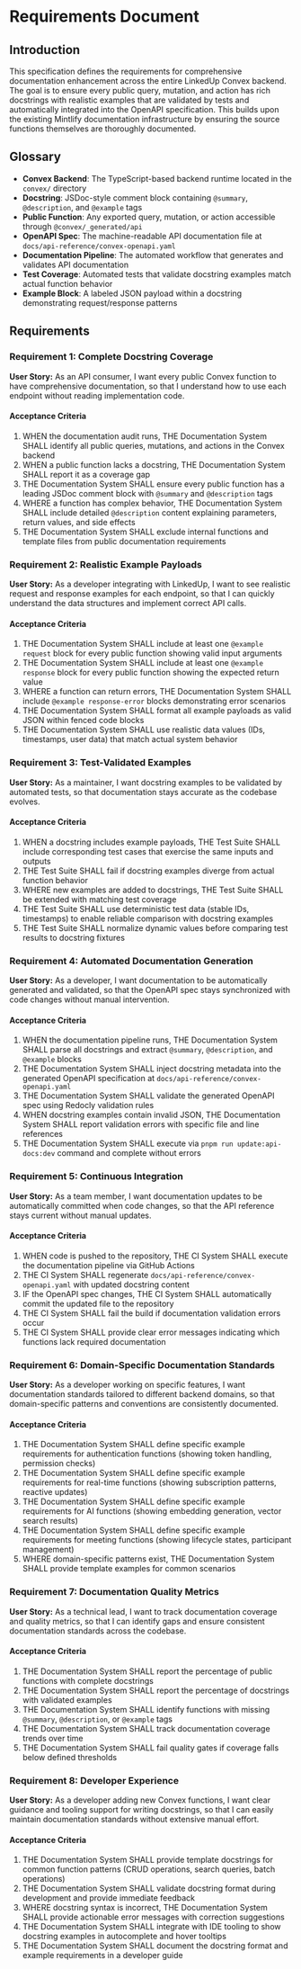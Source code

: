 # Requirements Document

## Introduction

This specification defines the requirements for comprehensive documentation enhancement across the entire LinkedUp Convex backend. The goal is to ensure every public query, mutation, and action has rich docstrings with realistic examples that are validated by tests and automatically integrated into the OpenAPI specification. This builds upon the existing Mintlify documentation infrastructure by ensuring the source functions themselves are thoroughly documented.

## Glossary

- **Convex Backend**: The TypeScript-based backend runtime located in the `convex/` directory
- **Docstring**: JSDoc-style comment block containing `@summary`, `@description`, and `@example` tags
- **Public Function**: Any exported query, mutation, or action accessible through `@convex/_generated/api`
- **OpenAPI Spec**: The machine-readable API documentation file at `docs/api-reference/convex-openapi.yaml`
- **Documentation Pipeline**: The automated workflow that generates and validates API documentation
- **Test Coverage**: Automated tests that validate docstring examples match actual function behavior
- **Example Block**: A labeled JSON payload within a docstring demonstrating request/response patterns

## Requirements

### Requirement 1: Complete Docstring Coverage

**User Story:** As an API consumer, I want every public Convex function to have comprehensive documentation, so that I understand how to use each endpoint without reading implementation code.

#### Acceptance Criteria

1. WHEN the documentation audit runs, THE Documentation System SHALL identify all public queries, mutations, and actions in the Convex backend
2. WHEN a public function lacks a docstring, THE Documentation System SHALL report it as a coverage gap
3. THE Documentation System SHALL ensure every public function has a leading JSDoc comment block with `@summary` and `@description` tags
4. WHERE a function has complex behavior, THE Documentation System SHALL include detailed `@description` content explaining parameters, return values, and side effects
5. THE Documentation System SHALL exclude internal functions and template files from public documentation requirements

### Requirement 2: Realistic Example Payloads

**User Story:** As a developer integrating with LinkedUp, I want to see realistic request and response examples for each endpoint, so that I can quickly understand the data structures and implement correct API calls.

#### Acceptance Criteria

1. THE Documentation System SHALL include at least one `@example request` block for every public function showing valid input arguments
2. THE Documentation System SHALL include at least one `@example response` block for every public function showing the expected return value
3. WHERE a function can return errors, THE Documentation System SHALL include `@example response-error` blocks demonstrating error scenarios
4. THE Documentation System SHALL format all example payloads as valid JSON within fenced code blocks
5. THE Documentation System SHALL use realistic data values (IDs, timestamps, user data) that match actual system behavior

### Requirement 3: Test-Validated Examples

**User Story:** As a maintainer, I want docstring examples to be validated by automated tests, so that documentation stays accurate as the codebase evolves.

#### Acceptance Criteria

1. WHEN a docstring includes example payloads, THE Test Suite SHALL include corresponding test cases that exercise the same inputs and outputs
2. THE Test Suite SHALL fail if docstring examples diverge from actual function behavior
3. WHERE new examples are added to docstrings, THE Test Suite SHALL be extended with matching test coverage
4. THE Test Suite SHALL use deterministic test data (stable IDs, timestamps) to enable reliable comparison with docstring examples
5. THE Test Suite SHALL normalize dynamic values before comparing test results to docstring fixtures

### Requirement 4: Automated Documentation Generation

**User Story:** As a developer, I want documentation to be automatically generated and validated, so that the OpenAPI spec stays synchronized with code changes without manual intervention.

#### Acceptance Criteria

1. WHEN the documentation pipeline runs, THE Documentation System SHALL parse all docstrings and extract `@summary`, `@description`, and `@example` blocks
2. THE Documentation System SHALL inject docstring metadata into the generated OpenAPI specification at `docs/api-reference/convex-openapi.yaml`
3. THE Documentation System SHALL validate the generated OpenAPI spec using Redocly validation rules
4. WHEN docstring examples contain invalid JSON, THE Documentation System SHALL report validation errors with specific file and line references
5. THE Documentation System SHALL execute via `pnpm run update:api-docs:dev` command and complete without errors

### Requirement 5: Continuous Integration

**User Story:** As a team member, I want documentation updates to be automatically committed when code changes, so that the API reference stays current without manual updates.

#### Acceptance Criteria

1. WHEN code is pushed to the repository, THE CI System SHALL execute the documentation pipeline via GitHub Actions
2. THE CI System SHALL regenerate `docs/api-reference/convex-openapi.yaml` with updated docstring content
3. IF the OpenAPI spec changes, THE CI System SHALL automatically commit the updated file to the repository
4. THE CI System SHALL fail the build if documentation validation errors occur
5. THE CI System SHALL provide clear error messages indicating which functions lack required documentation

### Requirement 6: Domain-Specific Documentation Standards

**User Story:** As a developer working on specific features, I want documentation standards tailored to different backend domains, so that domain-specific patterns and conventions are consistently documented.

#### Acceptance Criteria

1. THE Documentation System SHALL define specific example requirements for authentication functions (showing token handling, permission checks)
2. THE Documentation System SHALL define specific example requirements for real-time functions (showing subscription patterns, reactive updates)
3. THE Documentation System SHALL define specific example requirements for AI functions (showing embedding generation, vector search results)
4. THE Documentation System SHALL define specific example requirements for meeting functions (showing lifecycle states, participant management)
5. WHERE domain-specific patterns exist, THE Documentation System SHALL provide template examples for common scenarios

### Requirement 7: Documentation Quality Metrics

**User Story:** As a technical lead, I want to track documentation coverage and quality metrics, so that I can identify gaps and ensure consistent documentation standards across the codebase.

#### Acceptance Criteria

1. THE Documentation System SHALL report the percentage of public functions with complete docstrings
2. THE Documentation System SHALL report the percentage of docstrings with validated examples
3. THE Documentation System SHALL identify functions with missing `@summary`, `@description`, or `@example` tags
4. THE Documentation System SHALL track documentation coverage trends over time
5. THE Documentation System SHALL fail quality gates if coverage falls below defined thresholds

### Requirement 8: Developer Experience

**User Story:** As a developer adding new Convex functions, I want clear guidance and tooling support for writing docstrings, so that I can easily maintain documentation standards without extensive manual effort.

#### Acceptance Criteria

1. THE Documentation System SHALL provide template docstrings for common function patterns (CRUD operations, search queries, batch operations)
2. THE Documentation System SHALL validate docstring format during development and provide immediate feedback
3. WHERE docstring syntax is incorrect, THE Documentation System SHALL provide actionable error messages with correction suggestions
4. THE Documentation System SHALL integrate with IDE tooling to show docstring examples in autocomplete and hover tooltips
5. THE Documentation System SHALL document the docstring format and example requirements in a developer guide
